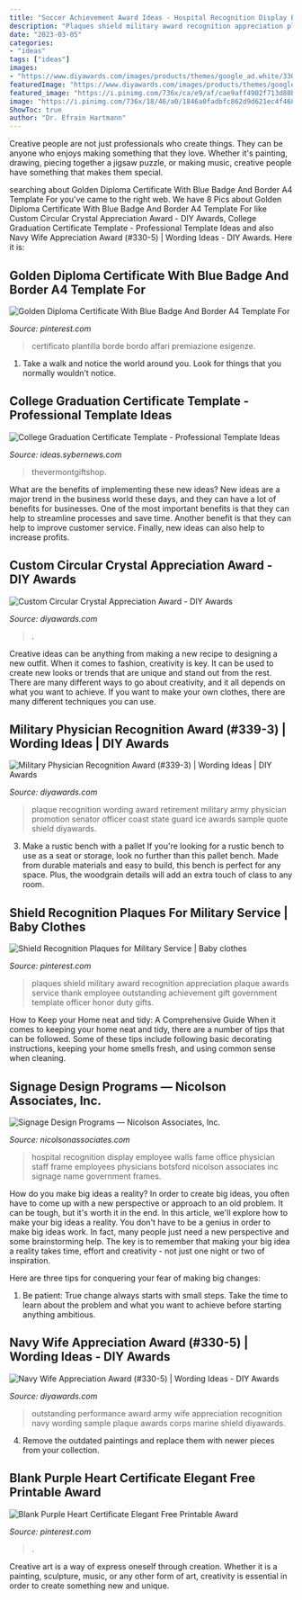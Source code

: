```yaml
---
title: "Soccer Achievement Award Ideas - Hospital Recognition Display Employee Walls Fame Office Physician Staff Frame Employees Physicians Botsford Nicolson Associates Inc Signage Name Government Frames"
description: "Plaques shield military award recognition appreciation plaque awards service thank employee outstanding achievement gift government template officer honor duty gifts"
date: "2023-03-05"
categories:
- "ideas"
tags: ["ideas"]
images:
- "https://www.diyawards.com/images/products/themes/google_ad.white/330-sample-detail-navy-shield-plaque-1015.jpg"
featuredImage: "https://www.diyawards.com/images/products/themes/google_ad.white/330-sample-detail-navy-shield-plaque-1015.jpg"
featured_image: "https://i.pinimg.com/736x/ca/e9/af/cae9aff4902f713d80bcf396a0286709.jpg"
image: "https://i.pinimg.com/736x/18/46/a0/1846a0fadbfc862d9d621ec4f468429a.jpg"
ShowToc: true
author: "Dr. Efrain Hartmann"
---
```



Creative people are not just professionals who create things. They can be anyone who enjoys making something that they love. Whether it's painting, drawing, piecing together a jigsaw puzzle, or making music, creative people have something that makes them special.

	

		
searching about Golden Diploma Certificate With Blue Badge And Border A4 Template For you've came to the right web. We have 8 Pics about Golden Diploma Certificate With Blue Badge And Border A4 Template For like Custom Circular Crystal Appreciation Award - DIY Awards, College Graduation Certificate Template - Professional Template Ideas and also Navy Wife Appreciation Award (#330-5) | Wording Ideas - DIY Awards. Here it is:
		
    
## Golden Diploma Certificate With Blue Badge And Border A4 Template For

<img loading=lazy src="https://i.pinimg.com/736x/ca/e9/af/cae9aff4902f713d80bcf396a0286709.jpg" onerror="this.onerror=null;this.src='https://tse1.mm.bing.net/th?id=OIP.2Kc5pUoEcHMjCrI3xxuWzgHaFT&amp;pid=15.1';" alt="Golden Diploma Certificate With Blue Badge And Border A4 Template For">

_Source: pinterest.com_

>certificato plantilla borde bordo affari premiazione esigenze. 

	

1. Take a walk and notice the world around you. Look for things that you normally wouldn’t notice.

    
## College Graduation Certificate Template - Professional Template Ideas

<img loading=lazy src="https://ideas.sybernews.com/wp-content/uploads/2020/03/universal-college-graduation-certificate-template-inside-college-graduation-certificate-template-scaled.jpg" onerror="this.onerror=null;this.src='https://tse1.mm.bing.net/th?id=OIP.O-n23NXCkjPsaijNzhQTZgHaFP&amp;pid=15.1';" alt="College Graduation Certificate Template - Professional Template Ideas">

_Source: ideas.sybernews.com_

>thevermontgiftshop. 

	

What are the benefits of implementing these new ideas?
New ideas are a major trend in the business world these days, and they can have a lot of benefits for businesses. One of the most important benefits is that they can help to streamline processes and save time. Another benefit is that they can help to improve customer service. Finally, new ideas can also help to increase profits.

    
## Custom Circular Crystal Appreciation Award - DIY Awards

<img loading=lazy src="https://www.diyawards.com/images/products/themes/diy_html5_2018/160-detail-circle-appreciation-award-plaque.jpg" onerror="this.onerror=null;this.src='https://tse4.mm.bing.net/th?id=OIP.RpdItj3HbLj7e_dLBXpLYgHaG1&amp;pid=15.1';" alt="Custom Circular Crystal Appreciation Award - DIY Awards">

_Source: diyawards.com_

>. 

	

Creative ideas can be anything from making a new recipe to designing a new outfit. When it comes to fashion, creativity is key. It can be used to create new looks or trends that are unique and stand out from the rest. There are many different ways to go about creativity, and it all depends on what you want to achieve. If you want to make your own clothes, there are many different techniques you can use.

    
## Military Physician Recognition Award (#339-3) | Wording Ideas | DIY Awards

<img loading=lazy src="https://www.diyawards.com/images/products/themes/google_ad.white/339-sample-detail-military-shield-plaque-1044.jpg" onerror="this.onerror=null;this.src='https://tse2.mm.bing.net/th?id=OIP.eDo2CR26ysKaZpTfRpnX-wHaHa&amp;pid=15.1';" alt="Military Physician Recognition Award (#339-3) | Wording Ideas | DIY Awards">

_Source: diyawards.com_

>plaque recognition wording award retirement military army physician promotion senator officer coast state guard ice awards sample quote shield diyawards. 

	

3. Make a rustic bench with a pallet
If you're looking for a rustic bench to use as a seat or storage, look no further than this pallet bench. Made from durable materials and easy to build, this bench is perfect for any space. Plus, the woodgrain details will add an extra touch of class to any room.

    
## Shield Recognition Plaques For Military Service | Baby Clothes

<img loading=lazy src="https://i.pinimg.com/originals/1c/22/70/1c2270e5826e0a6c1889d23f3f69821c.jpg" onerror="this.onerror=null;this.src='https://tse2.mm.bing.net/th?id=OIP.1EhToZiVZ1H0q0WkBq1KmAHaKA&amp;pid=15.1';" alt="Shield Recognition Plaques for Military Service | Baby clothes">

_Source: pinterest.com_

>plaques shield military award recognition appreciation plaque awards service thank employee outstanding achievement gift government template officer honor duty gifts. 

	

How to Keep your Home neat and tidy: A Comprehensive Guide
When it comes to keeping your home neat and tidy, there are a number of tips that can be followed. Some of these tips include following basic decorating instructions, keeping your home smells fresh, and using common sense when cleaning.

    
## Signage Design Programs — Nicolson Associates, Inc.

<img loading=lazy src="https://static1.squarespace.com/static/5303ce56e4b06696021568ab/53076ddee4b04d9d2faa6d5b/530a429fe4b0b04f4ab83fa0/1393181497581/Physician+wall.jpg" onerror="this.onerror=null;this.src='https://tse2.mm.bing.net/th?id=OIP.2iQgDTCVmWxeZxu8x2DLJQHaKl&amp;pid=15.1';" alt="Signage Design Programs — Nicolson Associates, Inc.">

_Source: nicolsonassociates.com_

>hospital recognition display employee walls fame office physician staff frame employees physicians botsford nicolson associates inc signage name government frames. 

	

How do you make big ideas a reality?
In order to create big ideas, you often have to come up with a new perspective or approach to an old problem. It can be tough, but it's worth it in the end. In this article, we'll explore how to make your big ideas a reality.
You don't have to be a genius in order to make big ideas work. In fact, many people just need a new perspective and some brainstorming help. The key is to remember that making your big idea a reality takes time, effort and creativity - not just one night or two of inspiration.

Here are three tips for conquering your fear of making big changes: 
1) Be patient: True change always starts with small steps. Take the time to learn about the problem and what you want to achieve before starting anything ambitious.

    
## Navy Wife Appreciation Award (#330-5) | Wording Ideas - DIY Awards

<img loading=lazy src="https://www.diyawards.com/images/products/themes/google_ad.white/330-sample-detail-navy-shield-plaque-1015.jpg" onerror="this.onerror=null;this.src='https://tse2.mm.bing.net/th?id=OIP.Y0YAEFva-5Sn8KZYq3m2OgHaHa&amp;pid=15.1';" alt="Navy Wife Appreciation Award (#330-5) | Wording Ideas - DIY Awards">

_Source: diyawards.com_

>outstanding performance award army wife appreciation recognition navy wording sample plaque awards corps marine shield diyawards. 

	

4. Remove the outdated paintings and replace them with newer pieces from your collection. 

    
## Blank Purple Heart Certificate Elegant Free Printable Award

<img loading=lazy src="https://i.pinimg.com/736x/18/46/a0/1846a0fadbfc862d9d621ec4f468429a.jpg" onerror="this.onerror=null;this.src='https://tse4.mm.bing.net/th?id=OIP.YhA5mBIBNqgag83qbClk_QHaFY&amp;pid=15.1';" alt="Blank Purple Heart Certificate Elegant Free Printable Award">

_Source: pinterest.com_

>. 

	

Creative art is a way of express oneself through creation. Whether it is a painting, sculpture, music, or any other form of art, creativity is essential in order to create something new and unique.

